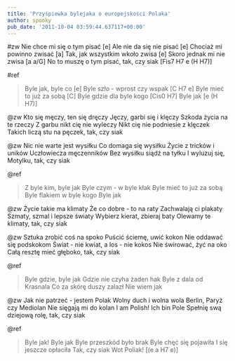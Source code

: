 ```yaml
---
title: 'Przyśpiewka bylejaka o europejskości Polaka'
author: spooky
pub_date: '2011-10-04 03:59:44.637117+00:00'
---
```


#zw
Nie chce mi się o tym pisać [e]
Ale nie da się nie pisać [e]
Chociaż mi powinno zwisać [a]
Tak, jak wszystkim wkoło zwisa [e]
Skoro jednak mi nie zwisa [a a/G]
No to muszę o tym pisać, tak, czy siak [Fis7 H7 e (H H7)]

#ref
>Byle jak, byle co [e]
>Byle szło - wprost czy wspak [C H7 e]
>Byle mieć to już za sobą [C]
>Byle gdzie dla byle kogo [Cis0 H7]
>Byle jak [e (H H7)]

@zw
Kto się męczy, ten się dręczy
Jęczy, garbi się i klęczy
Szkoda życia na te rzeczy
Z garbu nikt cię nie wyleczy
Nikt cię nie podniesie z klęczek
Takich liczą stu na pęczek, tak, czy siak

@zw
Nic nie warte jest wysiłku
Co domaga się wysiłku
Życie z tricków i uników
Uczłowiecza męczenników 
Bez wysiłku siądź na tyłku
I wyluzuj się, Motylku, tak, czy siak

@ref
>Z byle kim, byle jak
>Byle czym - w byle kłak
>Byle mieć to już za sobą 
>Byle flakiem w byle kogo
>Byle jak

@zw
Życie takie ma klimaty
Że co dobre - to na raty
Zachwalają ci plakaty
Szmaty, szmal i lepsze światy
Wybierz kierat, zbieraj baty 
Olewamy te klimaty, tak, czy siak

@zw
Sztuka zrobić coś na spoko
Puścić ściemę, uwić kokon
Nie oddawać się podskokom 
Świat - nie kwiat, a los - nie kokos
Nie świrować, żyć na oko
Całą resztę mieć głęboko, tak, czy siak

@ref
>Byle gdzie, byle jak
>Gdzie nie czyha żaden hak
>Byle z dala od Krasnala
>Co za skórę duszy zalazł
>Nie wiem jak

@zw
Jak nie patrzeć - jestem Polak
Wolny duch i wolna wola
Berlin, Paryż czy Mediolan
Nie sięgają mi do kolan
I am Polish! Ich bin Pole
Spełnię swą dziejową rolę, tak, czy siak

@ref
>Byle jak! Byle jak
>Byle przeszkód było brak
>Byle chęć się pojawiła
>I się jeszcze opłaciła
>Tak, czy siak
>Wot Poliak! [(e a H7 e)]